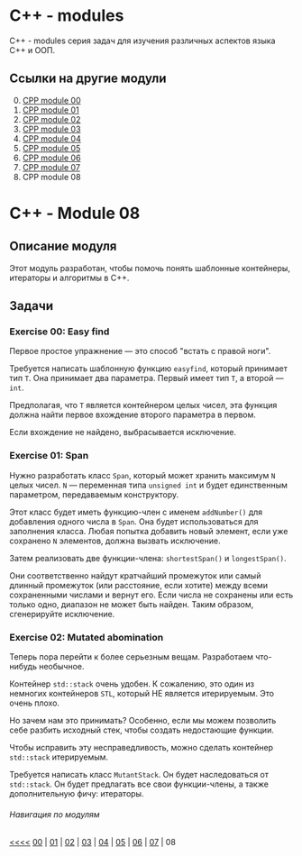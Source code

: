 # C++ - modules

C++ - modules серия задач для изучения различных аспектов языка C++ и ООП.

## Ссылки на другие модули

0. [CPP module 00](https://github.com/vrivka/cpp_00)
1. [CPP module 01](https://github.com/vrivka/cpp_01)
2. [CPP module 02](https://github.com/vrivka/cpp_02)
3. [CPP module 03](https://github.com/vrivka/cpp_03)
4. [CPP module 04](https://github.com/vrivka/cpp_04)
5. [CPP module 05](https://github.com/vrivka/cpp_05)
6. [CPP module 06](https://github.com/vrivka/cpp_06)
7. [CPP module 07](https://github.com/vrivka/cpp_07)
8. CPP module 08

# C++ - Module 08

## Описание модуля

Этот модуль разработан, чтобы помочь понять шаблонные контейнеры, итераторы и алгоритмы в C++.

## Задачи

### Exercise 00: Easy find

Первое простое упражнение — это способ "встать с правой ноги".

Требуется написать шаблонную функцию `easyfind`, который принимает тип `T`. Она принимает два параметра. Первый имеет тип `T`, а второй — `int`.

Предполагая, что `T` является контейнером целых чисел, эта функция должна найти первое вхождение второго параметра в первом.

Если вхождение не найдено, выбрасывается исключение.

### Exercise 01: Span

Нужно разработать класс `Span`, который может хранить максимум `N` целых чисел. `N` — переменная типа `unsigned int` и будет единственным параметром, передаваемым конструктору.

Этот класс будет иметь функцию-член с именем `addNumber()` для добавления одного числа в `Span`. Она будет использоваться для заполнения класса. Любая попытка добавить новый элемент, если уже сохранено `N` элементов, должна вызвать исключение.

Затем реализовать две функции-члена: `shortestSpan()` и `longestSpan()`.

Они соответственно найдут кратчайший промежуток или самый длинный промежуток (или расстояние, если хотите) между всеми сохраненными числами и вернут его. Если числа не сохранены или есть только одно, диапазон не может быть найден. Таким образом, сгенерируйте исключение.

### Exercise 02: Mutated abomination

Теперь пора перейти к более серьезным вещам. Разработаем что-нибудь необычное.

Контейнер `std::stack` очень удобен. К сожалению, это один из немногих контейнеров `STL`, который НЕ является итерируемым. Это очень плохо.

Но зачем нам это принимать? Особенно, если мы можем позволить себе разбить исходный стек, чтобы создать недостающие функции.

Чтобы исправить эту несправедливость, можно сделать контейнер `std::stack` итерируемым.

Требуется написать класс `MutantStack`. Он будет наследоваться от `std::stack`. Он будет предлагать все свои функции-члены, а также дополнительную фичу: итераторы.

###### Навигация по модулям
[<<<<](https://github.com/vrivka/cpp_07)
[00](https://github.com/vrivka/cpp_00) |
[01](https://github.com/vrivka/cpp_01) |
[02](https://github.com/vrivka/cpp_02) |
[03](https://github.com/vrivka/cpp_03) |
[04](https://github.com/vrivka/cpp_04) |
[05](https://github.com/vrivka/cpp_05) |
[06](https://github.com/vrivka/cpp_06) |
[07](https://github.com/vrivka/cpp_07) |
08
